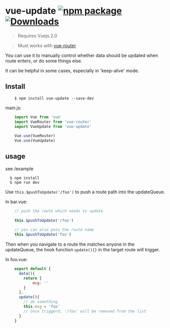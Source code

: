 # vue-update [![npm package](https://img.shields.io/npm/v/vue-update.svg)](https://www.npmjs.com/package/vue-update)<a href="https://www.npmjs.com/package/vue-update"><img src="https://img.shields.io/npm/dt/vue-update.svg" alt="Downloads"></a>


> Requires Vuejs 2.0

> Must works with [vue-router](https://github.com/vuejs/vue-router)

You can use it to manually control whether data should be updated when route enters, or do some things else.

It can be helpful in some cases, especially in 'keep-alive' mode.

## Install
```
	$ npm install vue-update --save-dev
```
main.js:
```js
	import Vue from 'vue'
	import VueRouter from 'vue-router'
	import VueUpdate from 'vue-update'
	
	Vue.use(VueRouter)
	Vue.use(VueUpdate)
```

## usage
see /example
```
  $ npm install
  $ npm run dev
```

Use ``` this.$pushToUpdate('/foo') ``` to push a route path into the updateQueue.

In bar.vue:

```js
	// push the route which needs to update
	
	this.$pushToUpdate('/foo')
	
	// you can also pass the route name
	this.$pushToUpdate('foo')
```

Then when you navigate to a route the matches anyone in the updateQueue, the hook function ``` update(){} ``` in the target route will trigger.

In foo.vue:

```js
	export default {
      data(){
        return {
	        msg: ''
        }
      },
      update(){
        // do something
        this.msg = 'foo'
        // once triggerd, '/foo' will be removed from the list
      }		
	}
```


